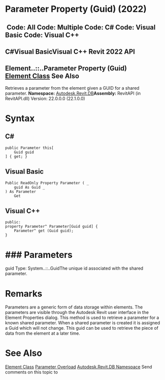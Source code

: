 # Parameter Property (Guid) (2022)

﻿
 Code: All Code: Multiple Code: C# Code: Visual Basic Code: Visual C++   
---  
C#Visual BasicVisual C++
Revit 2022 API  
---  
Element..::..Parameter Property (Guid)  
[Element Class](eb16114f-69ea-f4de-0d0d-f7388b105a16.md "Element Class") See Also  
---  
Retrieves a parameter from the element given a GUID for a shared parameter.
**Namespace:** [Autodesk.Revit.DB](87546ba7-461b-c646-cbb1-2cb8f5bff8b2.md "Autodesk.Revit.DB Namespace")**Assembly:** RevitAPI (in RevitAPI.dll) Version: 22.0.0.0 (22.1.0.0)
# Syntax
C#  
---  
```text
public Parameter this[
	Guid guid
] { get; }
```
  
Visual Basic  
---  
```text
Public ReadOnly Property Parameter ( _
	guid As Guid _
) As Parameter
	Get
```
  
Visual C++  
---  
```text
public:
property Parameter^ Parameter[Guid guid] {
	Parameter^ get (Guid guid);
}
```
  
# ### Parameters
guid
    Type: System..::..GuidThe unique id associated with the shared parameter.
# Remarks
Parameters are a generic form of data storage within elements. The parameters are visible through the Autodesk Revit user interface in the Element Properties dialog. This method is used to retrieve a parameter for a known shared parameter. When a shared parameter is created it is assigned a Guid which will not change. This guid can be used to retrieve the piece of data from the element at a later time.
# See Also
[Element Class](eb16114f-69ea-f4de-0d0d-f7388b105a16.md "Element Class")
[Parameter Overload](a742d71a-b415-9e99-2978-abd3b5bae7f2.md "Parameter Property")
[Autodesk.Revit.DB Namespace](87546ba7-461b-c646-cbb1-2cb8f5bff8b2.md "Autodesk.Revit.DB Namespace")
Send comments on this topic to 